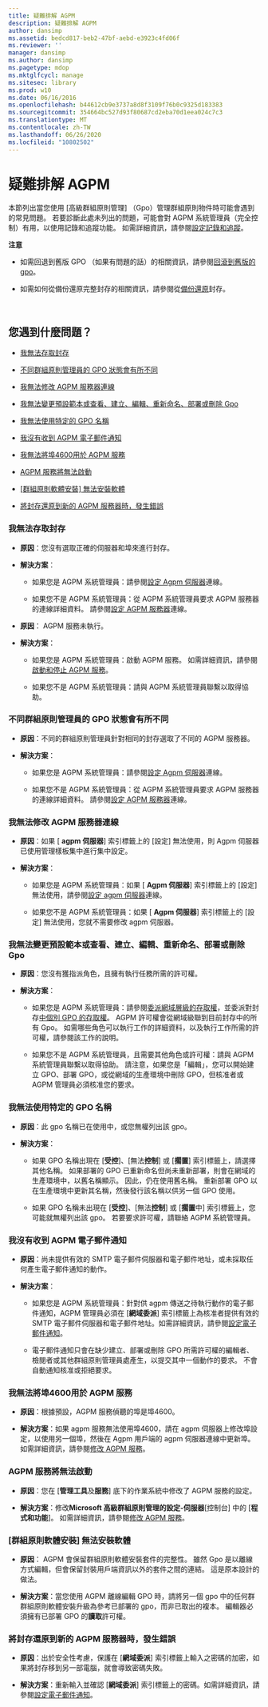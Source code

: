 ```yaml
---
title: 疑難排解 AGPM
description: 疑難排解 AGPM
author: dansimp
ms.assetid: bedcd817-beb2-47bf-aebd-e3923c4fd06f
ms.reviewer: ''
manager: dansimp
ms.author: dansimp
ms.pagetype: mdop
ms.mktglfcycl: manage
ms.sitesec: library
ms.prod: w10
ms.date: 06/16/2016
ms.openlocfilehash: b44612cb9e3737a8d8f3109f76b0c9325d183383
ms.sourcegitcommit: 354664bc527d93f80687cd2eba70d1eea024c7c3
ms.translationtype: MT
ms.contentlocale: zh-TW
ms.lasthandoff: 06/26/2020
ms.locfileid: "10802502"
---
```

# 疑難排解 AGPM


本節列出當您使用 [高級群組原則管理] （Gpo）管理群組原則物件時可能會遇到的常見問題。 若要診斷此處未列出的問題，可能會對 AGPM 系統管理員（完全控制）有用，以使用記錄和追蹤功能。 如需詳細資訊，請參閱[設定記錄和追蹤](configure-logging-and-tracing-agpm40.md)。

**注意**  
-   如需回退到舊版 GPO （如果有問題的話）的相關資訊，請參閱[回滾到舊版的 gpo](roll-back-to-an-earlier-version-of-a-gpo-agpm40.md)。

-   如需如何從備份還原完整封存的相關資訊，請參閱從[備份還原](restore-the-archive-from-a-backup-agpm40.md)封存。

 

## 您遇到什麼問題？


-   [我無法存取封存](#bkmk-access-an-archive)

-   [不同群組原則管理員的 GPO 狀態會有所不同](#bkmk-state-varies)

-   [我無法修改 AGPM 服務器連線](#bkmk-modify-archive-location)

-   [我無法變更預設範本或查看、建立、編輯、重新命名、部署或刪除 Gpo](#bkmk-perform-task)

-   [我無法使用特定的 GPO 名稱](#bkmk-use-particular-name)

-   [我沒有收到 AGPM 電子郵件通知](#bkmk-email)

-   [我無法將埠4600用於 AGPM 服務](#bkmk-port)

-   [AGPM 服務將無法啟動](#bkmk-not-start)

-   [[群組原則軟體安裝] 無法安裝軟體](#bkmk-software-installation)

-   [將封存還原到新的 AGPM 服務器時，發生錯誤](#bkmk-error-on-restore)

### <a href="" id="bkmk-access-an-archive"></a>我無法存取封存

-   **原因**：您沒有選取正確的伺服器和埠來進行封存。

-   **解決方案**：

    -   如果您是 AGPM 系統管理員：請參閱[設定 Agpm 伺服器](configure-agpm-server-connections-agpm40.md)連線。

    -   如果您不是 AGPM 系統管理員：從 AGPM 系統管理員要求 AGPM 服務器的連線詳細資料。 請參閱[設定 AGPM 服務器](configure-an-agpm-server-connection-agpm40.md)連線。

-   **原因**： AGPM 服務未執行。

-   **解決方案**：

    -   如果您是 AGPM 系統管理員：啟動 AGPM 服務。 如需詳細資訊，請參閱[啟動和停止 AGPM 服務](start-and-stop-the-agpm-service-agpm40.md)。

    -   如果您不是 AGPM 系統管理員：請與 AGPM 系統管理員聯繫以取得協助。

### <a href="" id="bkmk-state-varies"></a>不同群組原則管理員的 GPO 狀態會有所不同

-   **原因**：不同的群組原則管理員針對相同的封存選取了不同的 AGPM 服務器。

-   **解決方案**：

    -   如果您是 AGPM 系統管理員：請參閱[設定 Agpm 伺服器](configure-agpm-server-connections-agpm40.md)連線。

    -   如果您不是 AGPM 系統管理員：從 AGPM 系統管理員要求 AGPM 服務器的連線詳細資料。 請參閱[設定 AGPM 服務器](configure-an-agpm-server-connection-agpm40.md)連線。

### <a href="" id="bkmk-modify-archive-location"></a>我無法修改 AGPM 服務器連線

-   **原因**：如果 [ **agpm 伺服器**] 索引標籤上的 [設定] 無法使用，則 Agpm 伺服器已使用管理樣板集中進行集中設定。

-   **解決方案**：

    -   如果您是 AGPM 系統管理員：如果 [ **Agpm 伺服器**] 索引標籤上的 [設定] 無法使用，請參閱[設定 agpm 伺服器](configure-agpm-server-connections-agpm40.md)連線。

    -   如果您不是 AGPM 系統管理員：如果 [ **Agpm 伺服器**] 索引標籤上的 [設定] 無法使用，您就不需要修改 agpm 伺服器。

### <a href="" id="bkmk-perform-task"></a>我無法變更預設範本或查看、建立、編輯、重新命名、部署或刪除 Gpo

-   **原因**：您沒有獲指派角色，且擁有執行任務所需的許可權。

-   **解決方案**：

    -   如果您是 AGPM 系統管理員：請參閱[委派網域層級的存取權](delegate-domain-level-access-to-the-archive-agpm40.md)，並委派對封存[中個別 GPO 的存取權](delegate-access-to-an-individual-gpo-in-the-archive-agpm40.md)。 AGPM 許可權會從網域級聯到目前封存中的所有 Gpo。 如需哪些角色可以執行工作的詳細資料，以及執行工作所需的許可權，請參閱該工作的說明。

    -   如果您不是 AGPM 系統管理員，且需要其他角色或許可權：請與 AGPM 系統管理員聯繫以取得協助。 請注意，如果您是「編輯」，您可以開始建立 GPO、部署 GPO，或從網域的生產環境中刪除 GPO，但核准者或 AGPM 管理員必須核准您的要求。

### <a href="" id="bkmk-use-particular-name"></a>我無法使用特定的 GPO 名稱

-   **原因**：此 gpo 名稱已在使用中，或您無權列出該 gpo。

-   **解決方案**：

    -   如果 GPO 名稱出現在 [**受控**]、[無法**控制**] 或 [**擱置**] 索引標籤上，請選擇其他名稱。 如果部署的 GPO 已重新命名但尚未重新部署，則會在網域的生產環境中，以舊名稱顯示。 因此，仍在使用舊名稱。 重新部署 GPO 以在生產環境中更新其名稱，然後發行該名稱以供另一個 GPO 使用。

    -   如果 GPO 名稱未出現在 [**受控**]、[無法**控制**] 或 [**擱置**中] 索引標籤上，您可能就無權列出該 gpo。 若要要求許可權，請聯絡 AGPM 系統管理員。

### <a href="" id="bkmk-email"></a>我沒有收到 AGPM 電子郵件通知

-   **原因**：尚未提供有效的 SMTP 電子郵件伺服器和電子郵件地址，或未採取任何產生電子郵件通知的動作。

-   **解決方案**：

    -   如果您是 AGPM 系統管理員：針對供 agpm 傳送之待執行動作的電子郵件通知，AGPM 管理員必須在 [**網域委派**] 索引標籤上為核准者提供有效的 SMTP 電子郵件伺服器和電子郵件地址。如需詳細資訊，請參閱[設定電子郵件通知](configure-e-mail-notification-agpm40.md)。

    -   電子郵件通知只會在缺少建立、部署或刪除 GPO 所需許可權的編輯者、檢閱者或其他群組原則管理員處產生，以提交其中一個動作的要求。 不會自動通知核准或拒絕要求。

### <a href="" id="bkmk-port"></a>我無法將埠4600用於 AGPM 服務

-   **原因**：根據預設，AGPM 服務偵聽的埠是埠4600。

-   **解決方案**：如果 agpm 服務無法使用埠4600，請在 agpm 伺服器上修改埠設定，以使用另一個埠，然後在 Agpm 用戶端的 agpm 伺服器連線中更新埠。 如需詳細資訊，請參閱[修改 AGPM 服務](modify-the-agpm-service-agpm40.md)。

### <a href="" id="bkmk-not-start"></a>AGPM 服務將無法啟動

-   **原因**：您在 [**管理工具**及**服務**] 底下的作業系統中修改了 AGPM 服務的設定。

-   **解決方案**：修改**Microsoft 高級群組原則管理的設定-伺服器**[控制台] 中的 [**程式和功能**]。 如需詳細資訊，請參閱[修改 AGPM 服務](modify-the-agpm-service-agpm40.md)。

### <a href="" id="bkmk-software-installation"></a>[群組原則軟體安裝] 無法安裝軟體

-   **原因**： AGPM 會保留群組原則軟體安裝套件的完整性。 雖然 Gpo 是以離線方式編輯，但會保留封裝用戶端資訊以外的套件之間的連結。 這是原本設計的做法。

-   **解決方案**：當您使用 AGPM 離線編輯 GPO 時，請將另一個 gpo 中的任何群群組原則軟體安裝升級為參考已部署的 gpo，而非已取出的複本。 編輯器必須擁有已部署 GPO 的**讀取**許可權。

### <a href="" id="bkmk-error-on-restore"></a>將封存還原到新的 AGPM 服務器時，發生錯誤

-   **原因**：出於安全性考慮，保護在 [**網域委派**] 索引標籤上輸入之密碼的加密，如果將封存移到另一部電腦，就會導致密碼失敗。

-   **解決方案**：重新輸入並確認 [**網域委派**] 索引標籤上的密碼。如需詳細資訊，請參閱[設定電子郵件通知](configure-e-mail-notification-agpm40.md)。

 

 





